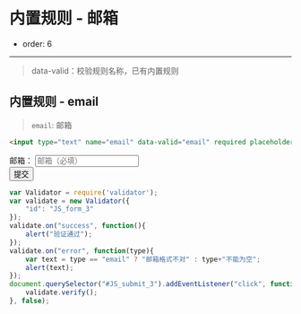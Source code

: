 
# 内置规则 - 邮箱

- order: 6
---

> data-valid：校验规则名称，已有内置规则  

<link rel="stylesheet" type="text/css" href="./../src/style.css">


## 内置规则 - email
> `email`: 邮箱  

```html
<input type="text" name="email" data-valid="email" required placeholder="邮箱（必填）"/>
```

<div id="JS_form_3">
	<div class="form-item">
		<span class="type-name">邮箱：</span>
		<input type="text" name="email" data-valid="email" required placeholder="邮箱（必填）"/>
	</div>
	<div class="form-item">
		<span class="type-name"></span>
		<button class="demo-btn" id="JS_submit_3" type="button" value="提交">提交</button>	
	</div>
</div>

````javascript
var Validator = require('validator');
var validate = new Validator({
	"id": "JS_form_3"
});
validate.on("success", function(){
	alert("验证通过");
});
validate.on("error", function(type){
	var text = type == "email" ? "邮箱格式不对" : type+"不能为空";
	alert(text);
});
document.querySelector("#JS_submit_3").addEventListener("click", function(){
	validate.verify();
}, false);
````